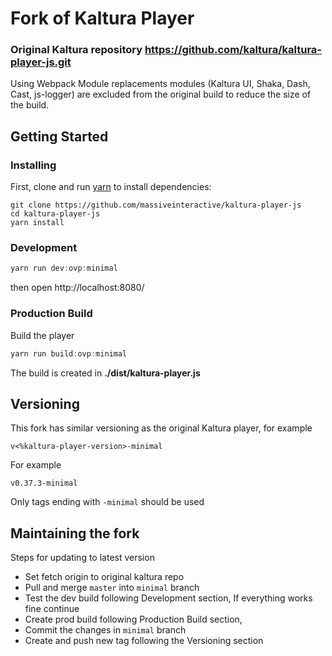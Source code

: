 # Fork of Kaltura Player

### Original Kaltura repository https://github.com/kaltura/kaltura-player-js.git

Using Webpack Module replacements modules (Kaltura UI, Shaka, Dash, Cast, js-logger) are excluded from the original build to reduce the size of the build.

## Getting Started

### Installing

First, clone and run [yarn] to install dependencies:

[yarn]: https://yarnpkg.com/lang/en/

```
git clone https://github.com/massiveinteractive/kaltura-player-js
cd kaltura-player-js
yarn install
```

### Development

```javascript
yarn run dev:ovp:minimal
```

then open http://localhost:8080/

### Production Build

Build the player

```javascript
yarn run build:ovp:minimal
```

The build is created in **./dist/kaltura-player.js**

## Versioning

This fork has similar versioning as the original Kaltura player, for example

```
v<%kaltura-player-version>-minimal
```

For example

```
v0.37.3-minimal
```

Only tags ending with `-minimal` should be used

## Maintaining the fork

Steps for updating to latest version

- Set fetch origin to original kaltura repo
- Pull and merge `master` into `minimal` branch
- Test the dev build following Development section, If everything works fine continue
- Create prod build following Production Build section,
- Commit the changes in `minimal` branch
- Create and push new tag following the Versioning section
